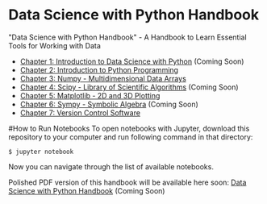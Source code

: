 # Data Science with Python Handbook
"Data Science with Python Handbook" - A Handbook to Learn Essential Tools for Working with Data

* [Chapter 1: Introduction to Data Science with Python](#) (Coming Soon)
* [Chapter 2: Introduction to Python Programming](#)
* [Chapter 3: Numpy - Multidimensional Data Arrays](#)
* [Chapter 4: Scipy - Library of Scientific Algorithms](#) (Coming Soon)
* [Chapter 5: Matplotlib - 2D and 3D Plotting](#)
* [Chapter 6: Sympy - Symbolic Algebra](#) (Coming Soon)
* [Chapter 7: Version Control Software](#)

#How to Run Notebooks
To open notebooks with Jupyter, download this repository to your computer and run following command in that directory:

    $ jupyter notebook

Now you can navigate through the list of available notebooks.

Polished PDF version of this handbook will be available here soon: [Data Science with Python Handbook](#) (Coming Soon)
